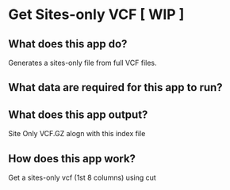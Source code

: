 <!-- dx-header -->
# Get Sites-only VCF [ WIP ]

## What does this app do?

Generates a sites-only file from full VCF files.

## What data are required for this app to run?

## What does this app output?

Site Only VCF.GZ alogn with this index file

## How does this app work?

Get a sites-only vcf (1st 8 columns) using cut